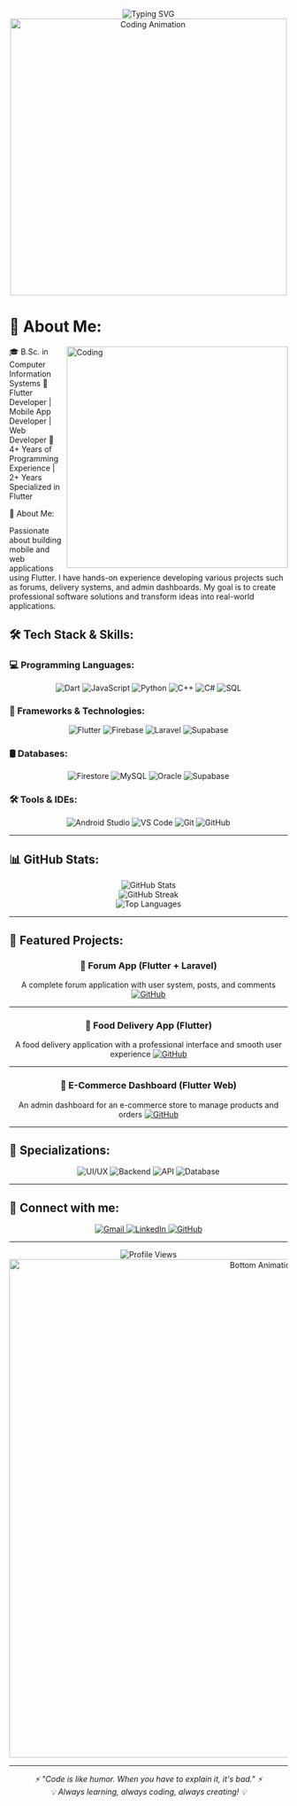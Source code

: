 <div align="center">
  <img src="https://readme-typing-svg.herokuapp.com?font=Fira+Code&size=32&duration=2800&pause=2000&color=1E40AF&center=true&vCenter=true&width=940&lines=Hi+there!+I'm+Mohammed+Alhemyari+👋;Flutter+Developer+%7C+Mobile+%26+Web+Expert;Passionate+about+creating+amazing+apps!" alt="Typing SVG" />
</div>

<div align="center">
  <img src="https://user-images.githubusercontent.com/74038190/225813708-98b745f2-7d22-48cf-9150-083f1b00d6c9.gif" width="500" alt="Coding Animation"/>
</div>

# 💫 About Me:

<img align="right" alt="Coding" width="400" src="https://user-images.githubusercontent.com/74038190/229223263-cf2e4b07-2615-4f87-9c38-e37600f8381a.gif">
🎓 B.Sc. in Computer Information Systems
📱 Flutter Developer | Mobile App Developer | Web Developer
💼 4+ Years of Programming Experience | 2+ Years Specialized in Flutter

🚀 About Me:

Passionate about building mobile and web applications using Flutter. I have hands-on experience developing various projects such as forums, delivery systems, and admin dashboards. My goal is to create professional software solutions and transform ideas into real-world applications.

## 🛠️ Tech Stack & Skills:

### 💻 Programming Languages:
<div align="center">
  <img src="https://img.shields.io/badge/Dart-0175C2?style=for-the-badge&logo=dart&logoColor=white" alt="Dart"/>
  <img src="https://img.shields.io/badge/JavaScript-F7DF1E?style=for-the-badge&logo=javascript&logoColor=black" alt="JavaScript"/>
  <img src="https://img.shields.io/badge/Python-3776AB?style=for-the-badge&logo=python&logoColor=white" alt="Python"/>
  <img src="https://img.shields.io/badge/C++-00599C?style=for-the-badge&logo=c%2B%2B&logoColor=white" alt="C++"/>
  <img src="https://img.shields.io/badge/C%23-239120?style=for-the-badge&logo=c-sharp&logoColor=white" alt="C#"/>
  <img src="https://img.shields.io/badge/SQL-336791?style=for-the-badge&logo=postgresql&logoColor=white" alt="SQL"/>
</div>

### 🚀 Frameworks & Technologies:
<div align="center">
  <img src="https://img.shields.io/badge/Flutter-02569B?style=for-the-badge&logo=flutter&logoColor=white" alt="Flutter"/>
  <img src="https://img.shields.io/badge/Firebase-FFCA28?style=for-the-badge&logo=firebase&logoColor=black" alt="Firebase"/>
  <img src="https://img.shields.io/badge/Laravel-FF2D20?style=for-the-badge&logo=laravel&logoColor=white" alt="Laravel"/>
  <img src="https://img.shields.io/badge/Supabase-3ECF8E?style=for-the-badge&logo=supabase&logoColor=white" alt="Supabase"/>
</div>

### 🛢️ Databases:
<div align="center">
  <img src="https://img.shields.io/badge/Firestore-FFCA28?style=for-the-badge&logo=firebase&logoColor=black" alt="Firestore"/>
  <img src="https://img.shields.io/badge/MySQL-4479A1?style=for-the-badge&logo=mysql&logoColor=white" alt="MySQL"/>
  <img src="https://img.shields.io/badge/Oracle-F80000?style=for-the-badge&logo=oracle&logoColor=white" alt="Oracle"/>
  <img src="https://img.shields.io/badge/Supabase-3ECF8E?style=for-the-badge&logo=supabase&logoColor=white" alt="Supabase"/>
</div>

### 🛠️ Tools & IDEs:
<div align="center">
  <img src="https://img.shields.io/badge/Android_Studio-3DDC84?style=for-the-badge&logo=android-studio&logoColor=white" alt="Android Studio"/>
  <img src="https://img.shields.io/badge/VS_Code-007ACC?style=for-the-badge&logo=visual-studio-code&logoColor=white" alt="VS Code"/>
  <img src="https://img.shields.io/badge/Git-F05032?style=for-the-badge&logo=git&logoColor=white" alt="Git"/>
  <img src="https://img.shields.io/badge/GitHub-181717?style=for-the-badge&logo=github&logoColor=white" alt="GitHub"/>
</div>

---

## 📊 GitHub Stats:

<div align="center">
  <img src="https://github-readme-stats.vercel.app/api?username=ShiroYasha211&theme=tokyonight&hide_border=false&include_all_commits=true&count_private=true" alt="GitHub Stats" />
</div>

<div align="center">
  <img src="https://github-readme-streak-stats.herokuapp.com/?user=ShiroYasha211&theme=tokyonight&hide_border=false" alt="GitHub Streak" />
</div>

<div align="center">
  <img src="https://github-readme-stats.vercel.app/api/top-langs/?username=ShiroYasha211&theme=tokyonight&hide_border=false&include_all_commits=true&count_private=true&layout=compact" alt="Top Languages" />
</div>

---

## 🚀 Featured Projects:

<div align="center">

### 📱 Forum App (Flutter + Laravel)
A complete forum application with user system, posts, and comments
[![GitHub](https://img.shields.io/badge/GitHub-View_Code-181717?style=for-the-badge&logo=github)](https://github.com/ShiroYasha211)

---

### 🍕 Food Delivery App (Flutter)
A food delivery application with a professional interface and smooth user experience
[![GitHub](https://img.shields.io/badge/GitHub-View_Code-181717?style=for-the-badge&logo=github)](https://github.com/ShiroYasha211)

---

### 🛒 E-Commerce Dashboard (Flutter Web)
An admin dashboard for an e-commerce store to manage products and orders
[![GitHub](https://img.shields.io/badge/GitHub-View_Code-181717?style=for-the-badge&logo=github)]((https://img.shields.io/badge/GitHub-View_Code-181717?style=for-the-badge&logo=github)](https://github.com/ShiroYasha211)
)


</div>

---

## 💼 Specializations:

<div align="center">
  <img src="https://img.shields.io/badge/UI/UX_Design-FF6B6B?style=for-the-badge&logo=figma&logoColor=white" alt="UI/UX"/>
  <img src="https://img.shields.io/badge/Backend_Integration-4ECDC4?style=for-the-badge&logo=serverless&logoColor=white" alt="Backend"/>
  <img src="https://img.shields.io/badge/API_Integration-45B7D1?style=for-the-badge&logo=postman&logoColor=white" alt="API"/>
  <img src="https://img.shields.io/badge/Database_Management-96CEB4?style=for-the-badge&logo=database&logoColor=white" alt="Database"/>
</div>

---

## 🤝 Connect with me:

<div align="center">
  <a href="mailto:samehing211@gmail.com">
    <img src="https://img.shields.io/badge/Gmail-D14836?style=for-the-badge&logo=gmail&logoColor=white" alt="Gmail"/>
  </a>
  <a href="https://www.linkedin.com/in/mohammed-alhemyari-bb0352248/">
    <img src="https://img.shields.io/badge/LinkedIn-0077B5?style=for-the-badge&logo=linkedin&logoColor=white" alt="LinkedIn"/>
  </a>
  <a href="https://github.com/ShiroYasha211">
    <img src="https://img.shields.io/badge/GitHub-181717?style=for-the-badge&logo=github&logoColor=white" alt="GitHub"/>
  </a>
</div>

---

<div align="center">
  <img src="https://komarev.com/ghpvc/?username=ShiroYasha211&label=Profile%20views&color=1e40af&style=flat" alt="Profile Views" />
</div>

<div align="center">
  <img src="https://user-images.githubusercontent.com/74038190/212284100-561aa473-3905-4a80-b561-0d28506553ee.gif" width="900" alt="Bottom Animation"/>
</div>

---

<div align="center">
  <i>⚡ "Code is like humor. When you have to explain it, it's bad." ⚡</i>
  <br/>
  <i>💡 Always learning, always coding, always creating! 💡</i>
</div>

